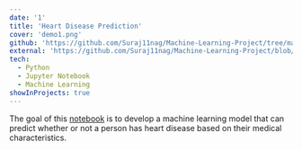 ```yaml
---
date: '1'
title: 'Heart Disease Prediction'
cover: 'demo1.png'
github: 'https://github.com/Suraj11nag/Machine-Learning-Project/tree/main/Heart%20Disease%20Prediction'
external: 'https://github.com/Suraj11nag/Machine-Learning-Project/blob/main/Heart%20Disease%20Prediction/Heart%20Disease%20Prediction.ipynb'
tech:
  - Python
  - Jupyter Notebook
  - Machine Learning
showInProjects: true
---
```


The goal of this [notebook](https://github.com/Suraj11nag/Machine-Learning-Project/tree/main/Heart%20Disease%20Prediction) is to develop a machine learning model that can predict whether or not a person has heart disease based on their medical characteristics.
